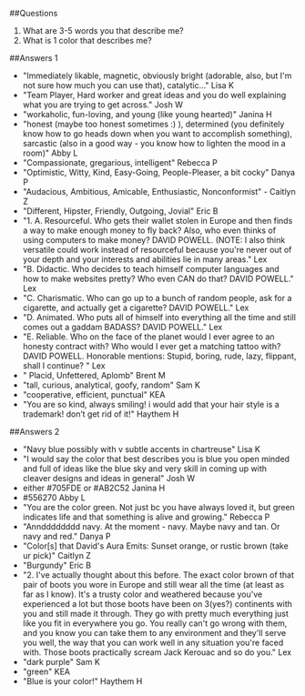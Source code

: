 ##Questions
1. What are 3-5 words you that describe me?
2. What is 1 color that describes me?

##Answers 1
- "Immediately likable, magnetic, obviously bright (adorable, also, but I'm not sure how much you can use that), catalytic..." Lisa K
- "Team Player, Hard worker and great ideas and you do well explaining what you are trying to get across." Josh W
- "workaholic, fun-loving, and young (like young hearted)" Janina H
- "honest (maybe too honest sometimes :) ), determined (you definitely know how to go heads down when you want to accomplish something), sarcastic (also in a good way - you know how to lighten the mood in a room)" Abby L
- "Compassionate, gregarious, intelligent" Rebecca P
- "Optimistic, Witty, Kind, Easy-Going, People-Pleaser, a bit cocky" Danya P
- "Audacious, Ambitious, Amicable, Enthusiastic, Nonconformist" - Caitlyn Z
- "Different, Hipster, Friendly, Outgoing, Jovial" Eric B
- "1. A. Resourceful. Who gets their wallet stolen in Europe and then finds a way to make enough money to fly back? Also, who even thinks of using computers to make money? DAVID POWELL.
(NOTE: I also think versatile could work instead of resourceful because you're never out of your depth and your interests and abilities lie in many areas." Lex
- "B. Didactic. Who decides to teach himself computer languages and how to make websites pretty? Who even CAN do that? DAVID POWELL." Lex
- "C. Charismatic. Who can go up to a bunch of random people, ask for a cigarette, and actually get a cigarette? DAVID POWELL." Lex
- "D. Animated. Who puts all of himself into everything all the time and still comes out a gaddam BADASS? DAVID POWELL." Lex
- "E. Reliable. Who on the face of the planet would I ever agree to an honesty contract with? Who would I ever get a matching tattoo with? DAVID POWELL.
Honorable mentions: Stupid, boring, rude, lazy, flippant, shall I continue?
" Lex
- " Placid, Unfettered, Aplomb" Brent M
- "tall, curious, analytical, goofy, random" Sam K
- "cooperative, efficient, punctual" KEA
- "You are so kind, always smiling! i would add that your hair style is a trademark!  don’t get rid of it!" Haythem H

##Answers 2
- "Navy blue possibly with v subtle accents in chartreuse" Lisa K
- "I would say the color that best describes you is blue you open minded and full of ideas like the blue sky and very skill in coming up with cleaver designs and ideas in general" Josh W
- either #705FDE  or #AB2C52 Janina H
- #556270 Abby L
- "You are the color green. Not just bc you have always loved it, but green indicates life and that something is alive and growing." Rebecca P
- "Anndddddddd navy. At the moment - navy. Maybe navy and tan. Or navy and red." Danya P
- "Color[s] that David's Aura Emits: Sunset orange, or rustic brown (take ur pick)" Caitlyn Z
- "Burgundy" Eric B
- "2. I've actually thought about this before. The exact color brown of that pair of boots you wore in Europe and still wear all the time (at least as far as I know). It's a trusty color and weathered because you've experienced a lot but those boots have been on 3(yes?) continents with you and still made it through. They go with pretty much everything just like you fit in everywhere you go. You really can't go wrong with them, and you know you can take them to any environment and they'll serve you well, the way that you can work well in any situation you're faced with. Those boots practically scream Jack Kerouac and so do you." Lex
- "dark purple" Sam K
- "green" KEA
- "Blue is your color!" Haythem H
